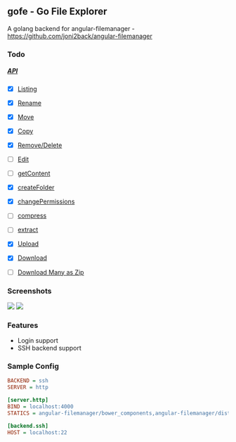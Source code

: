 ## gofe - Go File Explorer
A golang backend for angular-filemanager - https://github.com/joni2back/angular-filemanager

### Todo
##### [API](https://github.com/joni2back/angular-filemanager/blob/master/API.md)
- [x] [Listing](https://github.com/joni2back/angular-filemanager/blob/master/API.md#listing-url-filemanagerconfiglisturl-method-post) 
- [x] [Rename](https://github.com/joni2back/angular-filemanager/blob/master/API.md#rename-url-filemanagerconfigrenameurl-method-post)
- [x] [Move](https://github.com/joni2back/angular-filemanager/blob/master/API.md#move-url-filemanagerconfigmoveurl-method-post)
- [x] [Copy](https://github.com/joni2back/angular-filemanager/blob/master/API.md#copy-url-filemanagerconfigcopyurl-method-post)
- [x] [Remove/Delete](https://github.com/joni2back/angular-filemanager/blob/master/API.md#remove-url-filemanagerconfigremoveurl-method-post)
- [ ] [Edit](https://github.com/joni2back/angular-filemanager/blob/master/API.md#edit-file-url-filemanagerconfigediturl-method-post)
- [ ] [getContent](https://github.com/joni2back/angular-filemanager/blob/master/API.md#get-content-of-a-file-url-filemanagerconfiggetcontenturl-method-post)
- [x] [createFolder](https://github.com/joni2back/angular-filemanager/blob/master/API.md#create-folder-url-filemanagerconfigcreatefolderurl-method-post)
- [x] [changePermissions](https://github.com/joni2back/angular-filemanager/blob/master/API.md#set-permissions-url-filemanagerconfigpermissionsurl-method-post)
- [ ] [compress](https://github.com/joni2back/angular-filemanager/blob/master/API.md#compress-file-url-filemanagerconfigcompressurl-method-post)
- [ ] [extract](https://github.com/joni2back/angular-filemanager/blob/master/API.md#extract-file-url-filemanagerconfigextracturl-method-post)
- [x] [Upload](https://github.com/joni2back/angular-filemanager/blob/master/API.md#upload-file-url-filemanagerconfiguploadurl-method-post-content-type-multipartform-data)
- [x] [Download](https://github.com/joni2back/angular-filemanager/blob/master/API.md#download--preview-file-url-filemanagerconfigdownloadmultipleurl-method-get)
- [ ] [Download Many as Zip](https://github.com/joni2back/angular-filemanager/blob/master/API.md#download-multiples-files-in-ziptar-url-filemanagerconfigdownloadfileurl-method-get)


### Screenshots
![](https://raw.githubusercontent.com/kernel164/gofe/master/screenshot1.png)
![](https://raw.githubusercontent.com/kernel164/gofe/master/screenshot2.png)

### Features
- Login support
- SSH backend support

### Sample Config
```ini
BACKEND = ssh
SERVER = http

[server.http]
BIND = localhost:4000
STATICS = angular-filemanager/bower_components,angular-filemanager/dist,angular-filemanager/src

[backend.ssh]
HOST = localhost:22
```
